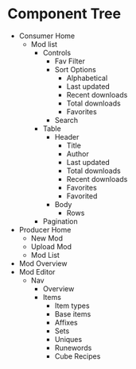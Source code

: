 # Component Tree

- Consumer Home
	- Mod list
		- Controls
			- Fav Filter
			- Sort Options
				- Alphabetical
				- Last updated
				- Recent downloads
				- Total downloads
				- Favorites
			- Search
		- Table
			- Header
				- Title
				- Author
				- Last updated
				- Total downloads
				- Recent downloads
				- Favorites
				- Favorited
			- Body
				- Rows
		- Pagination
- Producer Home
	- New Mod
	- Upload Mod
	- Mod List
- Mod Overview
- Mod Editor
	- Nav
		- Overview
		- Items
			- Item types
			- Base items
			- Affixes
			- Sets
			- Uniques
			- Runewords
			- Cube Recipes
